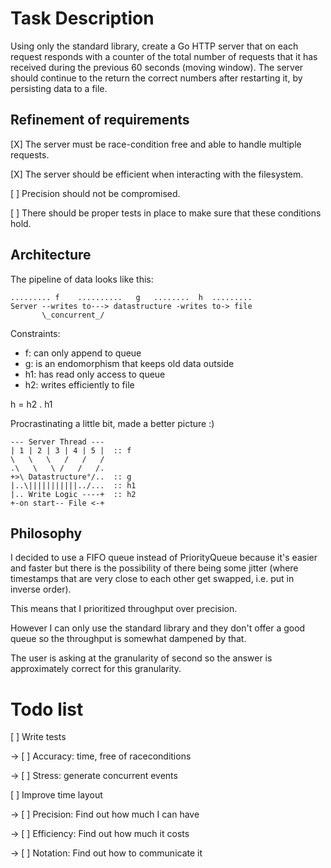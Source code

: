 # Task Description

Using only the standard library, create a Go HTTP server that on each request responds with a counter of the total number of requests that it has received during the previous 60 seconds (moving window). The server should continue to the return the correct numbers after restarting it, by persisting data to a file.

## Refinement of requirements

[X] The server must be race-condition free and able to handle multiple requests.

[X] The server should be efficient when interacting with the filesystem.

[ ] Precision should not be compromised.

[ ] There should be proper tests in place to make sure that these conditions hold.

## Architecture

The pipeline of data looks like this:
```
......... f    ..........   g   ........  h  .........
Server --writes to---> datastructure -writes to-> file
       \_concurrent_/
```
Constraints:

- f:  can only append to queue
- g:  is an endomorphism that keeps old data outside
- h1: has read only access to queue
- h2: writes efficiently to file

h = h2 . h1

Procrastinating a little bit, made a better picture :)
```
--- Server Thread ---
| 1 | 2 | 3 | 4 | 5 |  :: f
\   \   \   /   /   /
.\   \   \ /   /   /.
+>\ Datastructure°/..  :: g
|..\|||||||||||../...  :: h1
|.. Write Logic ----+  :: h2
+-on start-- File <-+
```
## Philosophy

I decided to use a FIFO queue instead of PriorityQueue because it's easier and faster but there is the possibility of there being some jitter (where timestamps that are very close to each other get swapped, i.e. put in inverse order).

This means that I prioritized throughput over precision.

However I can only use the standard library and they don't offer a good queue so the throughput is somewhat dampened by that.

The user is asking at the granularity of second so the answer is approximately correct for this granularity.


# Todo list

[ ] Write tests

-> [ ] Accuracy: time, free of raceconditions

-> [ ] Stress: generate concurrent events

[ ] Improve time layout

-> [ ] Precision: Find out how much I can have

-> [ ] Efficiency: Find out how much it costs

-> [ ] Notation: Find out how to communicate it


